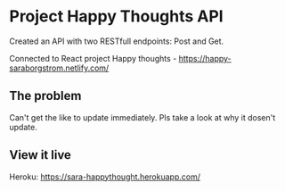 # Project Happy Thoughts API
Created an API with two RESTfull endpoints: Post and Get. 

Connected to React project Happy thoughts - https://happy-saraborgstrom.netlify.com/

## The problem

Can't get the like to update immediately. Pls take a look at why it dosen't update. 

## View it live

Heroku: https://sara-happythought.herokuapp.com/
